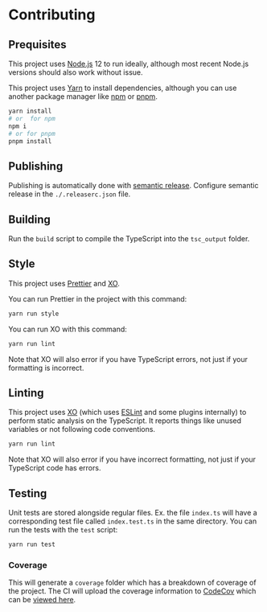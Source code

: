 # Contributing

## Prequisites

This project uses [Node.js](https://nodejs.org) 12 to run ideally, although most recent Node.js versions should also work without issue.

This project uses [Yarn](https://yarnpkg.com) to install dependencies, although you can use another package manager like [npm](https://www.npmjs.com) or [pnpm](https://pnpm.js.org).

```sh
yarn install
# or  for npm
npm i
# or for pnpm
pnpm install
```

## Publishing

Publishing is automatically done with [semantic release](https://semantic-release.gitbook.io/semantic-release/).
Configure semantic release in the `./.releaserc.json` file.

## Building

Run the `build` script to compile the TypeScript into the `tsc_output` folder.

## Style

This project uses [Prettier](https://prettier.io) and [XO](https://github.com/xojs/xo).

You can run Prettier in the project with this command:

```sh
yarn run style
```

You can run XO with this command:

```sh
yarn run lint
```

Note that XO will also error if you have TypeScript errors, not just if your formatting is incorrect.

## Linting

This project uses [XO](https://github.com/xojs/xo) (which uses [ESLint](https://eslint.org) and some plugins internally) to perform static analysis on the TypeScript.
It reports things like unused variables or not following code conventions.

```sh
yarn run lint
```

Note that XO will also error if you have incorrect formatting, not just if your TypeScript code has errors.

## Testing

Unit tests are stored alongside regular files.
Ex. the file `index.ts` will have a corresponding test file called `index.test.ts` in the same directory.
You can run the tests with the `test` script:

```sh
yarn run test
```

### Coverage

This will generate a `coverage` folder which has a breakdown of coverage of the project.
The CI will upload the coverage information to [CodeCov](https://codecov.io) which can be [viewed here](https://codecov.io/gh/Discoin/scambio).
